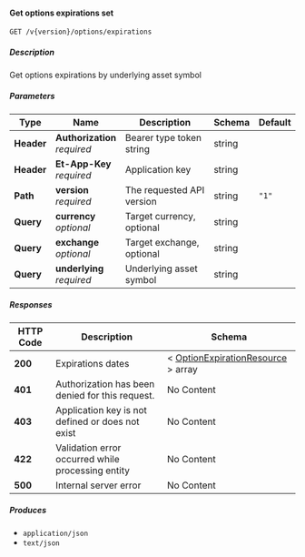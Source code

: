 
<a name="securities_getoptionsexpirations"></a>
#### Get options expirations set
```
GET /v{version}/options/expirations
```


##### Description
Get options expirations by underlying asset symbol


##### Parameters

|Type|Name|Description|Schema|Default|
|---|---|---|---|---|
|**Header**|**Authorization**  <br>*required*|Bearer type token string|string||
|**Header**|**Et-App-Key**  <br>*required*|Application key|string||
|**Path**|**version**  <br>*required*|The requested API version|string|`"1"`|
|**Query**|**currency**  <br>*optional*|Target currency, optional|string||
|**Query**|**exchange**  <br>*optional*|Target exchange, optional|string||
|**Query**|**underlying**  <br>*required*|Underlying asset symbol|string||


##### Responses

|HTTP Code|Description|Schema|
|---|---|---|
|**200**|Expirations dates|< [OptionExpirationResource](#optionexpirationresource) > array|
|**401**|Authorization has been denied for this request.|No Content|
|**403**|Application key is not defined or does not exist|No Content|
|**422**|Validation error occurred while processing entity|No Content|
|**500**|Internal server error|No Content|


##### Produces

* `application/json`
* `text/json`



